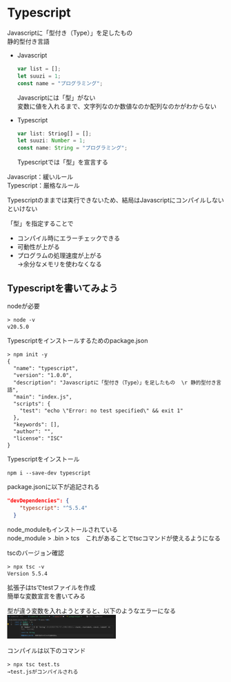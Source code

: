# Typescript

Javascriptに「型付き（Type）」を足したもの  
静的型付き言語  


- Javascript
    ```js
    var list = [];
    let suuzi = 1;
    const name = "プログラミング";
    ```
    Javascriptには「型」がない  
    変数に値を入れるまで、文字列なのか数値なのか配列なのかがわからない  

- Typescript
    ```js
    var list: Striog[] = [];
    let suuzi: Number = 1;
    const name: String = "プログラミング";
    ```
    Typescriptでは「型」を宣言する  


Javascript：緩いルール  
Typescript：厳格なルール  

Typescriptのままでは実行できないため、結局はJavascriptにコンパイルしないといけない  

「型」を指定することで
- コンパイル時にエラーチェックできる  
- 可動性が上がる
- プログラムの処理速度が上がる  
  →余分なメモリを使わなくなる  

## Typescriptを書いてみよう

nodeが必要  
```shell
> node -v
v20.5.0
```
Typescriptをインストールするためのpackage.json
```shell
> npm init -y
{
  "name": "typescript",
  "version": "1.0.0",
  "description": "Javascriptに「型付き（Type）」を足したもの  \r 静的型付き言語",
  "main": "index.js",
  "scripts": {
    "test": "echo \"Error: no test specified\" && exit 1"
  },
  "keywords": [],
  "author": "",
  "license": "ISC"
}
```
Typescriptをインストール
```shell
npm i --save-dev typescript
```
package.jsonに以下が追記される  
```json
"devDependencies": {
    "typescript": "^5.5.4"
  }
```
node_moduleもインストールされている  
node_module > .bin > tcs　これがあることでtscコマンドが使えるようになる  

tscのバージョン確認
```shell
> npx tsc -v
Version 5.5.4
```

拡張子はtsでtestファイルを作成  
簡単な変数宣言を書いてみる  

型が違う変数を入れようとすると、以下のようなエラーになる  
<img src="./img/1.png" width="50%">

コンパイルは以下のコマンド
```shell
> npx tsc test.ts
→test.jsがコンパイルされる
```
